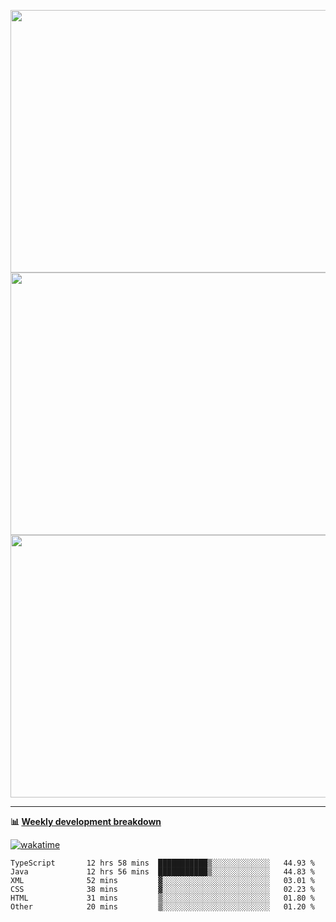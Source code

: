 <p float="left" align="middle"><img src="https://user-images.githubusercontent.com/56089155/195064669-12bd89bb-53c9-44b1-9fd8-993f93f585e1.png" width="600px" height="420px">
<img src="https://user-images.githubusercontent.com/56089155/195064706-c37aa3c8-f669-46c9-abba-1eadcbb910c5.png" width="600px" height="420px">
<img src="https://user-images.githubusercontent.com/56089155/195064753-0de674c7-4fc7-4831-a8a5-402e19cc77be.png" width="600px" height="420px"></p>

<hr />

**📊 [Weekly development breakdown](https://wakatime.com/@Ari24)**

[![wakatime](https://wakatime.com/badge/user/ca34c016-707f-4382-84cf-1823913a1423.svg)](https://wakatime.com/@ca34c016-707f-4382-84cf-1823913a1423)

<!--START_SECTION:waka-->

```text
TypeScript       12 hrs 58 mins  ███████████▒░░░░░░░░░░░░░   44.93 %
Java             12 hrs 56 mins  ███████████▒░░░░░░░░░░░░░   44.83 %
XML              52 mins         ▓░░░░░░░░░░░░░░░░░░░░░░░░   03.01 %
CSS              38 mins         ▓░░░░░░░░░░░░░░░░░░░░░░░░   02.23 %
HTML             31 mins         ▒░░░░░░░░░░░░░░░░░░░░░░░░   01.80 %
Other            20 mins         ▒░░░░░░░░░░░░░░░░░░░░░░░░   01.20 %
```

<!--END_SECTION:waka-->
